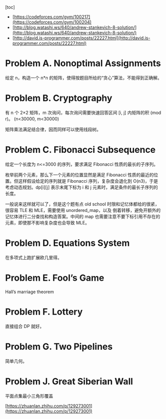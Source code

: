 [toc]

- [https://codeforces.com/gym/100217](https://codeforces.com/gym/100204)
- [http://blog.watashi.ws/640/andrew-stankevich-8-solution/](http://blog.watashi.ws/640/andrew-stankevich-8-solution/)
- [http://david.is-programmer.com/posts/22227.html](http://david.is-programmer.com/posts/22227.html)

# Problem A. Nonoptimal Assignments
给定 n，构造一个 n*n 的矩阵，使得按题目所给的“贪心”算法，不能得到正确解。

# Problem B. Cryptography
有 n 个 2×2 矩阵，m 次询问，每次询问需要快速回答区间 [i, j] 内矩阵的积 (mod r)。
(n<30000, m<30000)

矩阵乘法满足结合律，因而同样可以使用线段树。

# Problem C. Fibonacci Subsequence
给定一个长度为 n<=3000 的序列，要求满足 Fibonacci 性质的最长的子序列。

枚举前两个元素，那么下一个元素的位置显然是满足 Fibonacci 性质的最近的位置。但这样假设给定的序列就是 Fibonacci 序列，复杂度会退化到 O(n3)，于是考虑动态规划。dp[i][j] 表示末尾下标为 i 和 j 元素时，满足条件的最长子序列的长度。

一般说来这样就可以了，但是这个题有点 old school 时限和记忆体都给的很紧，很容易 TLE 和 MLE，需要使用 unordered_map，以及 倒着转移，避免开额外的记忆体进行二分查找和构造答案。中间的 map 也需要注意不要下标引用不存在的元素，即使那不影响复杂度也会导致 MLE。

# Problem D. Equations System
在多项式上跑扩展欧几里得。

# Problem E. Fool’s Game
Hall’s marriage theorem 

# Problem F. Lottery
直接组合 DP 就好。

# Problem G. Two Pipelines
简单几何。

# Problem J. Great Siberian Wall
平面点集最小三角形覆盖

[https://zhuanlan.zhihu.com/p/129273001](https://zhuanlan.zhihu.com/p/129273001)
